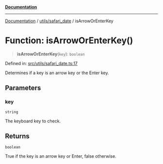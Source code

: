 [**Documentation**](../../../README.md)

***

[Documentation](../../../README.md) / [utils/safari\_date](../README.md) / isArrowOrEnterKey

# Function: isArrowOrEnterKey()

> **isArrowOrEnterKey**(`key`): `boolean`

Defined in: [src/utils/safari\_date.ts:17](https://github.com/joeng03/RepoSense/blob/3f722058ea4a4c6de9dfb6b764fc6baf0e159e62/frontend/src/utils/safari_date.ts#L17)

Determines if a key is an arrow key or the Enter key.

## Parameters

### key

`string`

The keyboard key to check.

## Returns

`boolean`

True if the key is an arrow key or Enter, false otherwise.
